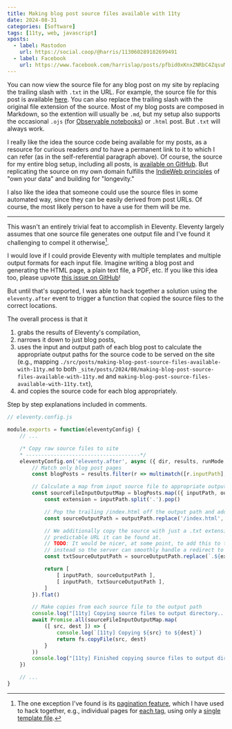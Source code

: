 ```yaml
---
title: Making blog post source files available with 11ty
date: 2024-08-31
categories: [Software]
tags: [11ty, web, javascript]
xposts:
  - label: Mastodon
    url: https://social.coop/@harris/113060289182699491
  - label: Facebook
    url: https://www.facebook.com/harrislap/posts/pfbid0xKnxZNRbC4ZqsuMVcc91h7NACG9erXT5FRb4zBEQ8qKN9kKBEnJSPRn2F5JBJfhQl
---
```


You can now view the source file for any blog post on my site by replacing the trailing slash with `.txt` in the URL. For example, the source file for this post is available [here](/2024/08/making-blog-post-source-files-available-with-11ty.txt). You can also replace the trailing slash with the original file extension of the source. Most of my blog posts are composed in Markdown, so the extention will usually be `.md`, but my setup also supports the occasional `.ojs` (for [Observable notebooks][ojs]) or `.html` post. But `.txt` will always work.

[ojs]: /2023/11/11ty-and-observable/

I really like the idea the source code being available for my posts, as a resource for curious readers _and_ to have a permanent link to it to which I can refer (as in the self-referential paragraph above). Of course, the source for my entire blog setup, including all posts, is [available on GitHub][gh-chromamine]. But replicating the source on my own domain fulfills the [IndieWeb principles][] of "own your data" and building for "longevity."

[gh-chromamine]: https://github.com/harrislapiroff/chromamine.com
[IndieWeb principles]: https://indieweb.org/principles

I also like the idea that someone could use the source files in some automated way, since they can be easily derived from post URLs. Of course, the most likely person to have a use for them will be me.

***

This wasn't an entirely trivial feat to accomplish in Eleventy. Eleventy largely assumes that one source file generates one output file and I've found it challenging to compel it otherwise[^1].

[^1]: The one exception I've found is its [pagination feature][], which I have used to hack together, e.g., individual pages for [each tag][], using only a [single template file][].

[pagination feature]: https://www.11ty.dev/docs/pagination/
[each tag]: /archive/
[single template file]: https://github.com/harrislapiroff/chromamine.com/blob/main/src/tags.pug

I would love if I could provide Eleventy with multiple templates and multiple output formats for each input file. Imagine writing a blog post and generating the HTML page, a plain text file, a PDF, etc. If you like this idea too, please upvote [this issue on GitHub][multiple-outputs-issue]!

[multiple-outputs-issue]: https://github.com/11ty/eleventy/issues/2205

But until that's supported, I was able to hack together a solution using the `eleventy.after` event to trigger a function that copied the source files to the correct locations.

The overall process is that it

1. grabs the results of Eleventy's compilation,
2. narrows it down to just blog posts,
3. uses the input and output path of each blog post to calculate the appropriate output paths for the source code to be served on the site (e.g., mapping `./src/posts/making-blog-post-source-files-available-with-11ty.md` to both `_site/posts/2024/08/making-blog-post-source-files-available-with-11ty.md` and `making-blog-post-source-files-available-with-11ty.txt`),
4. and copies the source code for each blog appropriately.

Step by step explanations included in comments.

```js
// eleventy.config.js

module.exports = function(eleventyConfig) {
    // ...

    /* Copy raw source files to site
    * -------------------------------------*/
    eleventyConfig.on('eleventy.after', async ({ dir, results, runMode, outputMode }) => {
        // Match only blog post pages
        const blogPosts = results.filter(r => multimatch([r.inputPath], blogPostGlobs).length > 0)

        // Calculate a map from input source file to appropriate output locations
        const sourceFileInputOutputMap = blogPosts.map(({ inputPath, outputPath }) => {
            const extension = inputPath.split('.').pop()

            // Pop the trailing /index.html off the output path and add the extension
            const sourceOutputPath = outputPath.replace('/index.html', `.${extension}`)

            // We additionally copy the source with just a .txt extension so there's a
            // predictable URL it can be found at.
            // TODO: It would be nicer, at some point, to add this to the _redirects file
            // instead so the server can smoothly handle a redirect to the correct extension
            const txtSourceOutputPath = sourceOutputPath.replace(`.${extension}`, '.txt')

            return [
                [ inputPath, sourceOutputPath ],
                [ inputPath, txtSourceOutputPath ],
            ]
        }).flat()

        // Make copies from each source file to the output path
        console.log("[11ty] Copying source files to output directory...")
        await Promise.all(sourceFileInputOutputMap.map(
            ([ src, dest ]) => {
                console.log(`[11ty] Copying ${src} to ${dest}`)
                return fs.copyFile(src, dest)
            }
        ))
        console.log("[11ty] Finished copying source files to output directory")
    })

    // ...
}
```
